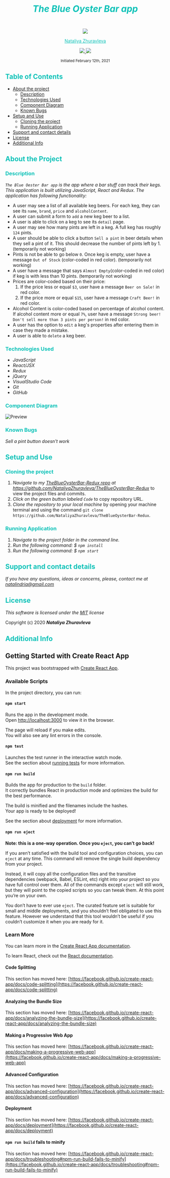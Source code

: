 # <p style="color:#0ec2b8" align="center">_The Blue Oyster Bar app_</p>

<p align="center">
    <!-- Project Avatar -->
    <br>
    <a href="https://github.com/NataliyaZhuravleva">
        <img src="https://avatars.githubusercontent.com/u/26223609?s=400&u=eba3685b0fa16a0c66c8dec64c2cd7886929b509&v=4">
    </a>
    <!-- GitHub Link -->
   <p align="center">
        <a href="https://github.com/NataliyaZhuravleva" style="color: #0ec2b8;">Nataliya Zhuravleva</a>
    </p>
    <!-- LinkedIn -->
    <p align="center">
        <a href="mailto:natalindria@gmail.com">
            <img src="https://img.shields.io/badge/Email-00AAAB??style=social&logo=gmail&labelColor=00AAAB">
        </a>  
        <a href="https://www.linkedin.com/in/nataliya-zhuravleva/">
            <img src="https://img.shields.io/badge/LinkedIn-00AAAB??style=social&logo=linkedin&labelColor=00AAAB">
        </a>      
    </p>    
</p>
<p align="center">
  <small>Initiated February 12th, 2021</small>
</p>

## <span style="color:#0ec2b8">Table of Contents</span>
* <a href="#about">About the project</a>
  * <a href="#description">Description</a>
  * <a href="#used">Technologies Used</a>
  * <a href="#diagram">Component Diagram</a>
  * <a href="#bugs">Known Bugs</a>
* <a href="#setup">Setup and Use</a>
  * <a href="#cloning">Cloning the project</a>
  * <a href="#running">Running Application</a> 
* <a href="#contact">Support and contact details</a>
* <a href="#license">License</a>
* <a href="#additional">Additional Info</a>

## <span style="color:#0ec2b8" id="about">About the Project</span>
### <span style="color:#0ec2b8" id="description">Description</span>

_`The Blue Oester Bar app` is the app where a bar stuff can track their kegs. This application is built utilizing JavaScript, React and Redux.
The application has following functionality:_

* A user may see a list of all available keg beers. For each keg, they can see its `name`, `brand`, `price` and `alcoholContent`.
* A user can submit a form to `add` a new keg beer to a list.
* A user is able to click on a keg to see its `detail` page.
* A user may see how many pints are left in a keg. A full keg has roughly `124` pints.
* A user should be able to click a button `Sell a pint` in beer details when they sell a pint of it. This should decrease the number of pints left by 1. (temporarily not working)
* Pints is not be able to go below `0`. Once keg is empty, user have a message `Out of Stock` (color-coded in red color). (temporarily not working)
* A user have a message that says `Almost Empty`(color-coded in red color) if keg is with less than 10 pints. (temporarily not working)
* Prices are color-coded based on their price:
  1. If the price less or equal `$3`, user have a message `Beer on Sale!` in red color.
  2. If the price more or equal `$15`, user have a message `Craft Beer!` in red color.
* Alcohol Content is color-coded based on percentage of alcohol content. If alcohol content more or equal `7%`, user have a message `Strong beer! Don't sell more than 3 pints per person!` in red color.
* A user has the option to `edit` a keg's properties after entering them in case they made a mistake.
* A user is able to `delete` a keg beer. 

### <span style="color:#0ec2b8" id="used">Technologies Used</span>

* _JavaScript_
* _React/JSX_
* _Redux_
* _jQuery_
* _VisualStudio Code_
* _Git_
* _GitHub_

### <span style="color:#0ec2b8" id="diagram">Component Diagram</span>
![Preview](src/img/bar-diagram.png)
### <span style="color:#0ec2b8" id="bugs">Known Bugs</span>

_Sell a pint button doesn't work_

## <span style="color:#0ec2b8" id="setup">Setup and Use</span>
### <span style="color:#0ec2b8" id="cloning">Cloning the project</span>
1. _Navigate to my [TheBlueOysterBar-Redux repo](https://github.com/NataliyaZhuravleva/TheBlueOysterBar-Redux) at https://github.com/NataliyaZhuravleva/TheBlueOysterBar-Redux_ to view the project files and commits.
2. _Click on the green button labeled `Code`_ to copy repository URL.
3. _Clone the repository to your local machine_ by opening your machine terminal and using the command `git clone https://github.com/NataliyaZhuravleva/TheBlueOysterBar-Redux`.

### <span style="color:#0ec2b8" id="running">Running Application</span> 

1. _Navigate to the project folder in the command line._
2. _Run the following command: $ `npm install`_
3. _Run the following command: $ `npm start`_

## <span style="color:#0ec2b8" id="contact">Support and contact details</span>

_If you have any questions, ideas or concerns, please, contact me at [natalindria@gmail.com](mailto:natalindria@gmail.com)_

## <span style="color:#0ec2b8" id="license">License</span> 

*This software is licensed under the [MIT](https://choosealicense.com/licenses/mit/) license*

Copyright (c) 2020 **_Nataliya Zhuravleva_**


## <span style="color:#0ec2b8" id="additional">Additional Info</span>
## Getting Started with Create React App

This project was bootstrapped with [Create React App](https://github.com/facebook/create-react-app).

### Available Scripts

In the project directory, you can run:

#### `npm start`

Runs the app in the development mode.\
Open [http://localhost:3000](http://localhost:3000) to view it in the browser.

The page will reload if you make edits.\
You will also see any lint errors in the console.

#### `npm test`

Launches the test runner in the interactive watch mode.\
See the section about [running tests](https://facebook.github.io/create-react-app/docs/running-tests) for more information.

#### `npm run build`

Builds the app for production to the `build` folder.\
It correctly bundles React in production mode and optimizes the build for the best performance.

The build is minified and the filenames include the hashes.\
Your app is ready to be deployed!

See the section about [deployment](https://facebook.github.io/create-react-app/docs/deployment) for more information.

#### `npm run eject`

**Note: this is a one-way operation. Once you `eject`, you can’t go back!**

If you aren’t satisfied with the build tool and configuration choices, you can `eject` at any time. This command will remove the single build dependency from your project.

Instead, it will copy all the configuration files and the transitive dependencies (webpack, Babel, ESLint, etc) right into your project so you have full control over them. All of the commands except `eject` will still work, but they will point to the copied scripts so you can tweak them. At this point you’re on your own.

You don’t have to ever use `eject`. The curated feature set is suitable for small and middle deployments, and you shouldn’t feel obligated to use this feature. However we understand that this tool wouldn’t be useful if you couldn’t customize it when you are ready for it.

### Learn More

You can learn more in the [Create React App documentation](https://facebook.github.io/create-react-app/docs/getting-started).

To learn React, check out the [React documentation](https://reactjs.org/).

#### Code Splitting

This section has moved here: [https://facebook.github.io/create-react-app/docs/code-splitting](https://facebook.github.io/create-react-app/docs/code-splitting)

#### Analyzing the Bundle Size

This section has moved here: [https://facebook.github.io/create-react-app/docs/analyzing-the-bundle-size](https://facebook.github.io/create-react-app/docs/analyzing-the-bundle-size)

#### Making a Progressive Web App

This section has moved here: [https://facebook.github.io/create-react-app/docs/making-a-progressive-web-app](https://facebook.github.io/create-react-app/docs/making-a-progressive-web-app)

#### Advanced Configuration

This section has moved here: [https://facebook.github.io/create-react-app/docs/advanced-configuration](https://facebook.github.io/create-react-app/docs/advanced-configuration)

#### Deployment

This section has moved here: [https://facebook.github.io/create-react-app/docs/deployment](https://facebook.github.io/create-react-app/docs/deployment)

#### `npm run build` fails to minify

This section has moved here: [https://facebook.github.io/create-react-app/docs/troubleshooting#npm-run-build-fails-to-minify](https://facebook.github.io/create-react-app/docs/troubleshooting#npm-run-build-fails-to-minify)
